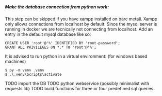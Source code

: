 

##### Make the database connection from python work:
This step can be skipped if you have xampp installed on bare metall. 
Xampp only allows connections from localhost by default.
Since the mysql server is running in docker we are tecnically not connecting from localhost. 
Add an entry in the default mysql database like so:

```
CREATE USER 'root'@'%' IDENTIFIED BY 'root-password';
GRANT ALL PRIVILEGES ON *.* TO 'root'@'%';
```


It is advised to run python in a virtual environment:
(for windows based machines)

```
$ py -m venv .venv
$ .\.venv\Scripts\activate
```

TODO import the DB
TODO python webservice (possibly minimalist with requests lib)
TODO build functions for three or four predefined sql queries